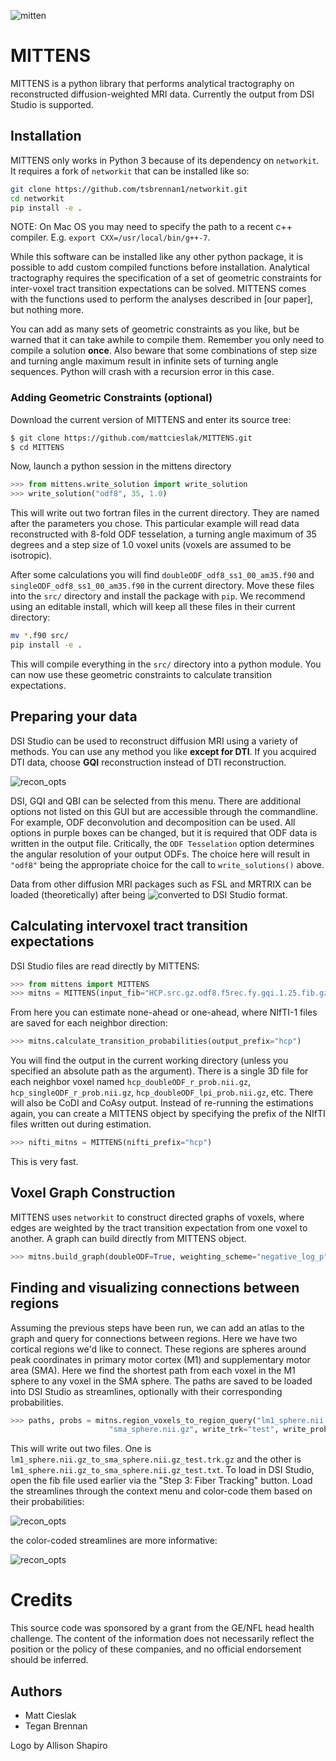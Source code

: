 ![mitten](doc/img/mitten.png)

# MITTENS

MITTENS is a python library that performs analytical tractography
on reconstructed diffusion-weighted MRI data. Currently the output
from DSI Studio is supported.  


## Installation

MITTENS only works in Python 3 because of its dependency on ``networkit``. 
It requires a fork of ``networkit`` that can be installed like so:

```bash
git clone https://github.com/tsbrennan1/networkit.git
cd networkit
pip install -e .
```

NOTE: On Mac OS you may need to specify the path to a recent c++
compiler. E.g. ``export CXX=/usr/local/bin/g++-7``.

While this software can be installed like any other python package, 
it is possible to add custom compiled functions before installation.
Analytical tractography requires the specification of a set of geometric 
constraints for inter-voxel tract transition expectations can be
solved. MITTENS comes with the functions used to perform the analyses
described in [our paper], but nothing more.

You can add as many sets of geometric constraints as you like, but be 
warned that it can take awhile to compile them.  Remember you only
need to compile a solution __once__. Also beware that some
combinations of step size and turning angle maximum result in infinite
sets of turning angle sequences. Python will crash with a recursion error
in this case.

### Adding Geometric Constraints (optional)

Download the current version of MITTENS and enter its source tree:

```bash
$ git clone https://github.com/mattcieslak/MITTENS.git
$ cd MITTENS
```

Now, launch a python session in the mittens directory

```python
>>> from mittens.write_solution import write_solution
>>> write_solution("odf8", 35, 1.0)
```

This will write out two fortran files in the current directory. They are named
after the parameters you chose. This particular example will read data
reconstructed with 8-fold ODF tesselation, a turning angle maximum of 35
degrees and a step size of 1.0 voxel units (voxels are assumed to be
isotropic). 

After some calculations you will find 
``doubleODF_odf8_ss1_00_am35.f90`` and ``singleODF_odf8_ss1_00_am35.f90``
in the current directory. Move these files into the ``src/`` directory
and install the package with ``pip``. We recommend using an editable 
install, which will keep all these files in their current directory:

```bash
mv *.f90 src/
pip install -e .
```

This will compile everything in the ``src/`` directory into a 
python module. You can now use these geometric constraints to
calculate transition expectations.


## Preparing your data

DSI Studio can be used to reconstruct diffusion MRI using a variety
of methods.  You can use any method you like **except for DTI**. 
If you acquired DTI data, choose **GQI** reconstruction instead of 
DTI reconstruction.

![recon_opts](doc/img/recon_options.png)

DSI, GQI and QBI can be selected from this menu.  There are additional
options not listed on this GUI but are accessible through the commandline.
For example, ODF deconvolution and decomposition can be used. All
options in purple boxes can be changed, but it is required that ODF data
is written in the output file.  Critically, the ``ODF Tesselation`` 
option determines the angular resolution of your output ODFs. The choice 
here will result in ``"odf8"`` being the appropriate choice for 
the call to ``write_solutions()`` above.

Data from other diffusion MRI packages such as FSL and MRTRIX can be loaded
(theoretically) after being ![converted to DSI Studio
format](http://dsi-studio.labsolver.org/Manual/data-exchange-between-dsi-studio-and-mrtrix).

## Calculating intervoxel tract transition expectations

DSI Studio files are read directly by MITTENS:

```python
>>> from mittens import MITTENS
>>> mitns = MITTENS(input_fib="HCP.src.gz.odf8.f5rec.fy.gqi.1.25.fib.gz")
```

From here you can estimate none-ahead or one-ahead, where NIfTI-1 files are
saved for each neighbor direction:

```python
>>> mitns.calculate_transition_probabilities(output_prefix="hcp")
```

You will find the output in the current working directory (unless you specified an 
absolute path as the argument). There is a single 3D file for each neighbor voxel
named ``hcp_doubleODF_r_prob.nii.gz``, ``hcp_singleODF_r_prob.nii.gz``, 
``hcp_doubleODF_lpi_prob.nii.gz``, etc.  There will also be CoDI and CoAsy output.
Instead of re-running the estimations again, you can create a MITTENS object 
by specifying the prefix of the NIfTI files written out during estimation.

```python
>>> nifti_mitns = MITTENS(nifti_prefix="hcp")
```

This is very fast.

## Voxel Graph Construction

MITTENS uses ``networkit`` to construct directed graphs of voxels, where edges
are weighted by the tract transition expectation from one voxel to another. 
A graph can build directly from MITTENS object.

```python
>>> mitns.build_graph(doubleODF=True, weighting_scheme="negative_log_p")
```

## Finding and visualizing connections between regions

Assuming the previous steps have been run, we can add an atlas to the graph
and query for connections between regions. Here we have two cortical regions we'd
like to connect. These regions are spheres around peak coordinates in primary 
motor cortex (M1) and supplementary motor area (SMA). Here we find the shortest path
from each voxel in the M1 sphere to any voxel in the SMA sphere. The paths are 
saved to be loaded into DSI Studio as streamlines, optionally with their corresponding
probabilities.

```python
>>> paths, probs = mitns.region_voxels_to_region_query("lm1_sphere.nii.gz", 
                      "sma_sphere.nii.gz", write_trk="test", write_prob="test")

```

This will write out two files. One is ``lm1_sphere.nii.gz_to_sma_sphere.nii.gz_test.trk.gz``
and the other is ``lm1_sphere.nii.gz_to_sma_sphere.nii.gz_test.txt``. To load in DSI Studio,
open the fib file used earlier via the "Step 3: Fiber Tracking" button.  Load the streamlines
through the context menu and color-code them based on their probabilities:

![recon_opts](doc/img/open_results.png)

the color-coded streamlines are more informative:

![recon_opts](doc/img/prob_color_streamlines.png)





Credits
========
This source code was sponsored by a grant from the GE/NFL head health challenge. 
The content of the information does not necessarily reflect the position or
the policy of these companies, and no official endorsement should be inferred.

Authors
-------
 * Matt Cieslak
 * Tegan Brennan

Logo by Allison Shapiro
